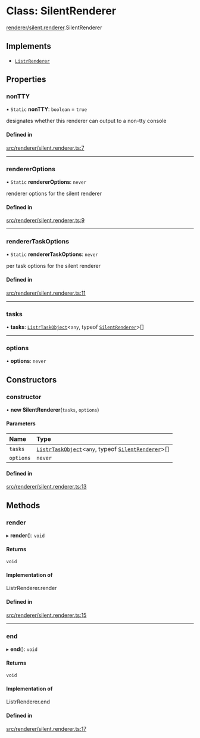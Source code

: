 # Class: SilentRenderer

[renderer/silent.renderer](../modules/renderer_silent_renderer.md).SilentRenderer

## Implements

- [`ListrRenderer`](index.ListrRenderer.md)

## Properties

### nonTTY

▪ `Static` **nonTTY**: `boolean` = `true`

designates whether this renderer can output to a non-tty console

#### Defined in

[src/renderer/silent.renderer.ts:7](https://github.com/cenk1cenk2/listr2/blob/3146341/src/renderer/silent.renderer.ts#L7)

___

### rendererOptions

▪ `Static` **rendererOptions**: `never`

renderer options for the silent renderer

#### Defined in

[src/renderer/silent.renderer.ts:9](https://github.com/cenk1cenk2/listr2/blob/3146341/src/renderer/silent.renderer.ts#L9)

___

### rendererTaskOptions

▪ `Static` **rendererTaskOptions**: `never`

per task options for the silent renderer

#### Defined in

[src/renderer/silent.renderer.ts:11](https://github.com/cenk1cenk2/listr2/blob/3146341/src/renderer/silent.renderer.ts#L11)

___

### tasks

• **tasks**: [`ListrTaskObject`](index.ListrTaskObject.md)<`any`, typeof [`SilentRenderer`](renderer_silent_renderer.SilentRenderer.md)\>[]

___

### options

• **options**: `never`

## Constructors

### constructor

• **new SilentRenderer**(`tasks`, `options`)

#### Parameters

| Name | Type |
| :------ | :------ |
| `tasks` | [`ListrTaskObject`](index.ListrTaskObject.md)<`any`, typeof [`SilentRenderer`](renderer_silent_renderer.SilentRenderer.md)\>[] |
| `options` | `never` |

#### Defined in

[src/renderer/silent.renderer.ts:13](https://github.com/cenk1cenk2/listr2/blob/3146341/src/renderer/silent.renderer.ts#L13)

## Methods

### render

▸ **render**(): `void`

#### Returns

`void`

#### Implementation of

ListrRenderer.render

#### Defined in

[src/renderer/silent.renderer.ts:15](https://github.com/cenk1cenk2/listr2/blob/3146341/src/renderer/silent.renderer.ts#L15)

___

### end

▸ **end**(): `void`

#### Returns

`void`

#### Implementation of

ListrRenderer.end

#### Defined in

[src/renderer/silent.renderer.ts:17](https://github.com/cenk1cenk2/listr2/blob/3146341/src/renderer/silent.renderer.ts#L17)
